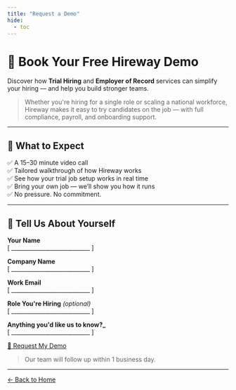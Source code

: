 ```yaml
---
title: "Request a Demo"
hide:
  - toc
---
```


# 📅 Book Your Free Hireway Demo

Discover how **Trial Hiring** and **Employer of Record** services can simplify your hiring — and help you build stronger teams.

> Whether you're hiring for a single role or scaling a national workforce, Hireway makes it easy to try candidates on the job — with full compliance, payroll, and onboarding support.

---

## 🚀 What to Expect

✅ A 15–30 minute video call  
✅ Tailored walkthrough of how Hireway works  
✅ See how your trial job setup works in real time  
✅ Bring your own job — we’ll show you how it runs  
✅ No pressure. No commitment.

---

## 👤 Tell Us About Yourself

**Your Name**  
[ ____________________________ ]

**Company Name**  
[ ____________________________ ]

**Work Email**  
[ ____________________________ ]

**Role You're Hiring** _(optional)_  
[ ____________________________ ]

**Anything you'd like us to know?_**  
[ ____________________________ ]

[📨 Request My Demo](#)

> Our team will follow up within 1 business day.

---

[← Back to Home](index.md)

